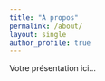 ```yaml
---
title: "À propos"
permalink: /about/
layout: single
author_profile: true
---
```


Votre présentation ici... 